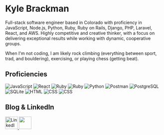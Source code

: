 # Kyle Brackman

Full-stack software engineer based in Colorado with proficiency in JavaScript, Node.js, Python, Ruby, Ruby on Rails, Django, PHP, Laravel, React, and AWS. Highly competitive and creative thinker, with a focus on delivering exceptional results while working with dynamic, cooperative groups. 

When I'm not coding, I am likely rock climbing (everything between sport, trad, and bouldering), exercising, or playing chess (getting beat). 

## Proficiencies

![JavaScript](https://img.shields.io/badge/JavaScript-F7DF1E?logo=javascript&logoColor=black&style=flat)
![React](https://img.shields.io/badge/React-F7DF1E?logo=react&logoColor=black&style=flat&color=blue)
![Ruby](https://img.shields.io/badge/Ruby-CC342D?style=flat&logo=ruby&logoColor=black)
![Ruby](https://img.shields.io/badge/Rails-CC342D?style=flat&logo=rubyonrails&logoColor=black)
![Python](https://img.shields.io/badge/Python-F7DF1E?logo=python&logoColor=black&style=flat&color=yellowgreen)
![Postman](https://camo.githubusercontent.com/5dbc91c96697ff4e6626a305019cc44bdadab5146d3ad9269497e9bff6bd0605/68747470733a2f2f696d672e736869656c64732e696f2f62616467652f506f73746d616e2d4646364333373f6c6f676f3d73716c697465266c6f676f436f6c6f723d7768697465267374796c653d666c6174)
![PostgreSQL](https://img.shields.io/badge/PostgreSQL-4169E1?logo=postgresql&logoColor=white&style=flat)
![SQLite](https://img.shields.io/badge/SQLite-07405E?style=for-the-badge&logo=sqlite&logoColor=white&style=flat)
![HTML](https://img.shields.io/badge/HTML-E34F26?logo=html5&logoColor=black&style=flat)
![CSS](https://img.shields.io/badge/CSS-1572B6?logo=css3&logoColor=black&style=flat) 
![CSS](https://img.shields.io/badge/et_cetera-000000?logo=none&logoColor=black&style=flat) 

## Blog & LinkedIn
<a href="https://www.linkedin.com/in/kyle-brackman/">
  <img height='40' src="https://img.shields.io/badge/LinkedIn-0077B5?style=for-the-badge&logo=linkedin&logoColor=white" alt="LinkedIn Profile" />
</a>
<a href="https://medium.com/@kyle.a.brackman">
  <img height='40' src="https://img.shields.io/badge/Medium-12100E?style=for-the-badge&logo=medium&logoColor=white" />
</a>

